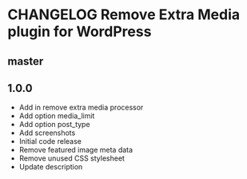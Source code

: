 # CHANGELOG Remove Extra Media plugin for WordPress

## master

## 1.0.0
* Add in remove extra media processor
* Add option media_limit
* Add option post_type
* Add screenshots
* Initial code release 
* Remove featured image meta data
* Remove unused CSS stylesheet
* Update description
